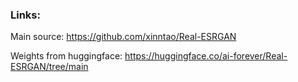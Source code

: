 ### Links:

Main source: https://github.com/xinntao/Real-ESRGAN  

Weights from huggingface: https://huggingface.co/ai-forever/Real-ESRGAN/tree/main  
